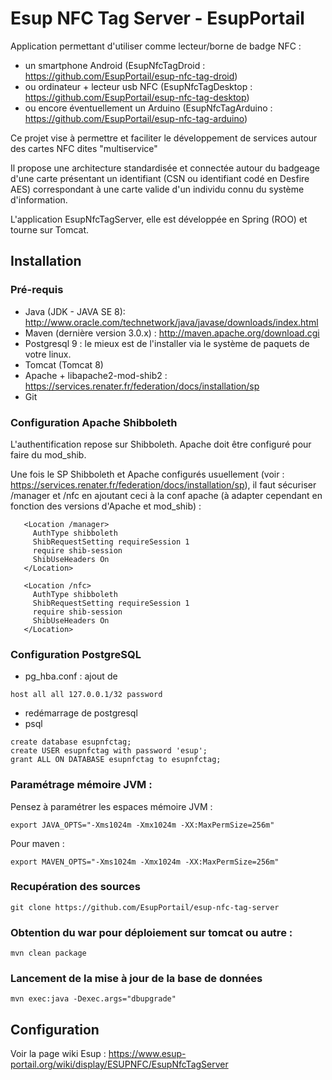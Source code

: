 Esup NFC Tag Server - EsupPortail
=================================

Application permettant d'utiliser comme lecteur/borne de badge NFC :

- un smartphone Android (EsupNfcTagDroid : https://github.com/EsupPortail/esup-nfc-tag-droid)
- ou ordinateur + lecteur usb NFC (EsupNfcTagDesktop : https://github.com/EsupPortail/esup-nfc-tag-desktop)
- ou encore éventuellement un Arduino (EsupNfcTagArduino : https://github.com/EsupPortail/esup-nfc-tag-arduino) 

Ce projet vise à permettre et faciliter le développement de services autour des cartes NFC dites "multiservice"

Il propose une architecture standardisée et connectée autour du badgeage d'une carte présentant un identifiant (CSN ou identifiant codé en Desfire AES) correspondant à une carte valide d'un individu connu du système d'information.

L'application EsupNfcTagServer, elle est développée en Spring (ROO) et tourne sur Tomcat.


## Installation

### Pré-requis
* Java (JDK - JAVA SE 8):  http://www.oracle.com/technetwork/java/javase/downloads/index.html
* Maven (dernière version 3.0.x) : http://maven.apache.org/download.cgi
* Postgresql 9 : le mieux est de l'installer via le système de paquets de votre linux.
* Tomcat (Tomcat 8)
* Apache + libapache2-mod-shib2 : https://services.renater.fr/federation/docs/installation/sp
* Git

### Configuration Apache Shibboleth 
L'authentification repose sur Shibboleth. Apache doit être configuré pour faire du mod_shib.

Une fois le SP Shibboleth et Apache configurés usuellement (voir : https://services.renater.fr/federation/docs/installation/sp), il faut sécuriser /manager et /nfc en ajoutant ceci à la conf apache (à adapter cependant en fonction des versions d'Apache et mod_shib) :

```
   <Location /manager>
     AuthType shibboleth
     ShibRequestSetting requireSession 1
     require shib-session
     ShibUseHeaders On
   </Location>

   <Location /nfc>
     AuthType shibboleth
     ShibRequestSetting requireSession 1
     require shib-session
     ShibUseHeaders On
   </Location>
```

### Configuration PostgreSQL

* pg_hba.conf : ajout de
```
host all all 127.0.0.1/32 password
```

* redémarrage de postgresql
* psql
```
create database esupnfctag;
create USER esupnfctag with password 'esup';
grant ALL ON DATABASE esupnfctag to esupnfctag;
```

### Paramétrage mémoire JVM :

Pensez à paramétrer les espaces mémoire JVM : 
```
export JAVA_OPTS="-Xms1024m -Xmx1024m -XX:MaxPermSize=256m"
```

Pour maven :
```
export MAVEN_OPTS="-Xms1024m -Xmx1024m -XX:MaxPermSize=256m"
```

### Recupération des sources

```
git clone https://github.com/EsupPortail/esup-nfc-tag-server
```

### Obtention du war pour déploiement sur tomcat ou autre :
```
mvn clean package
```

### Lancement de la mise à jour de la base de données
```
mvn exec:java -Dexec.args="dbupgrade"
```

## Configuration

Voir la page wiki Esup : https://www.esup-portail.org/wiki/display/ESUPNFC/EsupNfcTagServer

